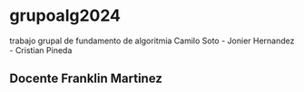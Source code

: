 # grupoalg2024
trabajo grupal de fundamento de algoritmia
Camilo Soto - Jonier Hernandez - Cristian Pineda 
## Docente Franklin Martinez

